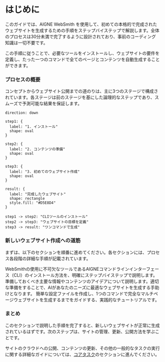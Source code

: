 # はじめに

このガイドでは、AIGNE WebSmith を使用して、初めての本格的で完成されたウェブサイトを生成するための手順をステップバイステップで解説します。全体のプロセスは30分未満で完了するように設計されており、事前のコーディング知識は一切不要です。

この手順に従うことで、必要なツールをインストールし、ウェブサイトの要件を定義し、たった一つのコマンドで全てのページとコンテンツを自動生成することができます。

### プロセスの概要

コンセプトからウェブサイト公開までの道のりは、主に3つのステージで構成されています。各ステージは前のステージを基にした論理的なステップであり、スムーズで予測可能な結果を保証します。

```d2
direction: down

step1: {
  label: "1. インストール"
  shape: oval
}

step2: {
  label: "2. コンテンツの準備"
  shape: oval
}

step3: {
  label: "3. 初めてのウェブサイト作成"
  shape: oval
}

result: {
  label: "完成したウェブサイト"
  shape: rectangle
  style.fill: "#D5E8D4"
}

step1 -> step2: "CLIツールのインストール"
step2 -> step3: "ウェブサイトの目標を定義"
step3 -> result: "ワンコマンドで生成"
```

### 新しいウェブサイト作成への道筋

まずは、以下のセクションを順番に進めてください。各セクションには、プロセス各段階の詳細な手順が記載されています。

<x-cards>
  <x-card data-title="インストール" data-icon="lucide:download" data-href="/getting-started/installation">
    WebSmithの使用に不可欠なツールであるAIGNEコマンドラインインターフェース（CLI）のインストール方法を、明確にステップバイステップで説明します。
  </x-card>
  <x-card data-title="コンテンツの準備" data-icon="lucide:clipboard-list" data-href="/getting-started/preparing-your-content">
    準備しておくべき主要な情報やコンテンツのアイデアについて説明します。適切な準備をすることで、AIがあなたのニーズに最適なウェブサイトを生成する手助けとなります。
  </x-card>
  <x-card data-title="初めてのウェブサイト作成" data-icon="lucide:rocket" data-href="/getting-started/your-first-website">
    簡単な設定ファイルを作成し、1つのコマンドで完全なマルチページウェブサイトを生成するまでをガイドする、実践的なチュートリアルです。
  </x-card>
</x-cards>

### まとめ

このセクションで説明した手順を完了すると、新しいウェブサイトが正常に生成されているはずです。次のステップは、サイトの管理、更新、公開方法を学ぶことです。

サイトのクラウドへの公開、コンテンツの更新、その他の一般的なタスクの実行に関する詳細なガイドについては、[コアタスク](./core-tasks.md)のセクションに進んでください。
